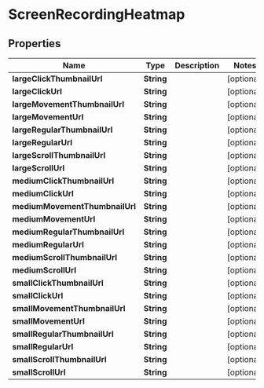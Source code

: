 
# ScreenRecordingHeatmap

## Properties
Name | Type | Description | Notes
------------ | ------------- | ------------- | -------------
**largeClickThumbnailUrl** | **String** |  |  [optional]
**largeClickUrl** | **String** |  |  [optional]
**largeMovementThumbnailUrl** | **String** |  |  [optional]
**largeMovementUrl** | **String** |  |  [optional]
**largeRegularThumbnailUrl** | **String** |  |  [optional]
**largeRegularUrl** | **String** |  |  [optional]
**largeScrollThumbnailUrl** | **String** |  |  [optional]
**largeScrollUrl** | **String** |  |  [optional]
**mediumClickThumbnailUrl** | **String** |  |  [optional]
**mediumClickUrl** | **String** |  |  [optional]
**mediumMovementThumbnailUrl** | **String** |  |  [optional]
**mediumMovementUrl** | **String** |  |  [optional]
**mediumRegularThumbnailUrl** | **String** |  |  [optional]
**mediumRegularUrl** | **String** |  |  [optional]
**mediumScrollThumbnailUrl** | **String** |  |  [optional]
**mediumScrollUrl** | **String** |  |  [optional]
**smallClickThumbnailUrl** | **String** |  |  [optional]
**smallClickUrl** | **String** |  |  [optional]
**smallMovementThumbnailUrl** | **String** |  |  [optional]
**smallMovementUrl** | **String** |  |  [optional]
**smallRegularThumbnailUrl** | **String** |  |  [optional]
**smallRegularUrl** | **String** |  |  [optional]
**smallScrollThumbnailUrl** | **String** |  |  [optional]
**smallScrollUrl** | **String** |  |  [optional]



